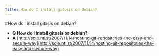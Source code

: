 ```yaml
---
Title: How do I install gitosis on debian?
---
```

#How do I install gitosis on debian?
- **Q How do I install gitosis on debian?**
- **A** [http://scie.nti.st/2007/11/14/hosting-git-repositories-the-easy-and-secure-way](http://scie.nti.st/2007/11/14/hosting-git-repositories-the-easy-and-secure-way)
